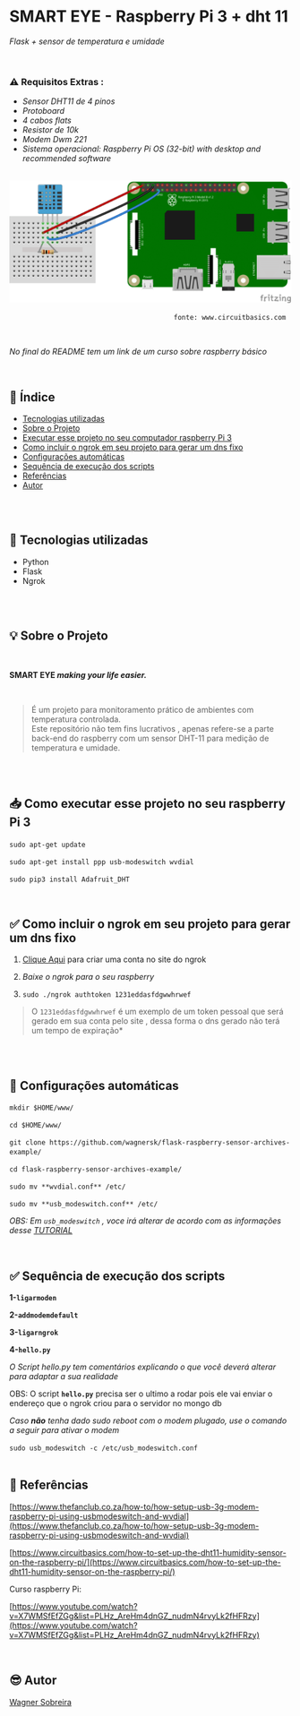 # SMART EYE - Raspberry Pi 3 + dht 11

*Flask + sensor de temperatura e umidade*


<br>


### ⚠️  Requisitos Extras :

- *Sensor DHT11 de 4 pinos*
- *Protoboard*
- *4 cabos flats*
- *Resistor de 10k*
- *Modem Dwm 221*
- *Sistema operacional:  Raspberry Pi OS (32-bit) with desktop and recommended software*
<br>
  
  
<img src="/image/dht11circuit.png" >


                                             fonte: www.circuitbasics.com
                                             
<br>
                                  

*No final do README tem um *link de um curso sobre raspberry básico**

<br>



## 📑 Índice

- [Tecnologias utilizadas](#-tecnologias-utilizadas)
- [Sobre o Projeto](#-sobre-o-projeto)
- [Executar esse projeto no seu computador raspberry Pi 3](#-como-executar-esse-projeto-no-seu-raspberry-pi-3)
- [Como incluir o ngrok em seu projeto para gerar um dns fixo](#-como-incluir-o-ngrok-em-seu-projeto-para-gerar-um-dns-fixo)
- [Configurações automáticas](#-configurações-automáticas)
- [Sequência de execução dos scripts](#-sequência-de-execução-dos-scripts)
- [Referências](#-referências)
- [Autor](#-autor)


<br><br>


## 🚀 Tecnologias utilizadas

- Python
- Flask
- Ngrok


<br><br>


## 💡 Sobre o Projeto

<br>

**SMART EYE  _making your life easier._**

<br>

> É um projeto para monitoramento prático de ambientes com temperatura controlada.<br>
Este repositório não tem fins lucrativos , apenas refere-se a parte back-end do raspberry com um sensor DHT-11 para medição de temperatura e umidade.

<br><br>


## 📥 Como executar esse projeto no seu raspberry Pi 3


`sudo apt-get update `

`sudo apt-get install ppp usb-modeswitch wvdial`

`sudo pip3 install Adafruit_DHT`  

<br>

## ✅️ Como incluir o ngrok em seu projeto para gerar um dns fixo

1. [Clique Aqui](https://ngrok.com/) para criar uma conta no site do ngrok

2. *Baixe o ngrok para o seu raspberry*

3. `sudo ./ngrok authtoken 1231eddasfdgwwhrwef`

> O `1231eddasfdgwwhrwef` é um exemplo de um token pessoal que será gerado em sua conta pelo site , dessa forma o dns gerado não terá um tempo de expiração*

<br><br>

## 🤔️ Configurações automáticas

`mkdir $HOME/www/`

`cd $HOME/www/`

`git clone https://github.com/wagnersk/flask-raspberry-sensor-archives-example/`

`cd flask-raspberry-sensor-archives-example/`

`sudo mv **wvdial.conf** /etc/`

`sudo mv **usb_modeswitch.conf** /etc/`

*OBS: Em `usb_modeswitch` , voce irá alterar de acordo com as informações desse [TUTORIAL](https://www.thefanclub.co.za/how-to/how-setup-usb-3g-modem-raspberry-pi-using-usbmodeswitch-and-wvdial)*

<br>

## ✅️ Sequência de execução dos scripts

**1-`ligarmoden`** 

**2-`addmodemdefault`** 

**3-`ligarngrok`**

**4-`hello.py`**

*O Script hello.py tem comentários explicando o que você deverá alterar para adaptar a sua realidade*

OBS: O script **`hello.py`** precisa ser o ultimo a rodar pois ele vai enviar o endereço que o ngrok criou para o servidor no mongo db 
<br>

*Caso **não** tenha dado sudo reboot com o modem plugado, use o comando a seguir para ativar o modem*

`sudo usb_modeswitch -c /etc/usb_modeswitch.conf `
<br><br>

## 📕 Referências

[https://www.thefanclub.co.za/how-to/how-setup-usb-3g-modem-raspberry-pi-using-usbmodeswitch-and-wvdial](https://www.thefanclub.co.za/how-to/how-setup-usb-3g-modem-raspberry-pi-using-usbmodeswitch-and-wvdial)

[https://www.circuitbasics.com/how-to-set-up-the-dht11-humidity-sensor-on-the-raspberry-pi/](https://www.circuitbasics.com/how-to-set-up-the-dht11-humidity-sensor-on-the-raspberry-pi/)

Curso raspberry Pi:

[https://www.youtube.com/watch?v=X7WMSfEfZGg&list=PLHz_AreHm4dnGZ_nudmN4rvyLk2fHFRzy](https://www.youtube.com/watch?v=X7WMSfEfZGg&list=PLHz_AreHm4dnGZ_nudmN4rvyLk2fHFRzy)

<br>

## 😎️ Autor

[Wagner Sobreira](https://www.linkedin.com/in/wagner-sobreira-395b66167/)
